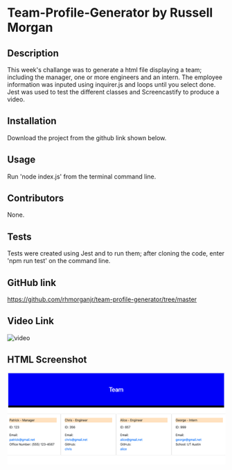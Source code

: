 # Team-Profile-Generator by Russell Morgan

## Description
This week's challange was to generate a html file displaying a team; including the manager, one or more engineers and an intern. The employee information was inputed using inquirer.js and loops until you select done. Jest was used to test the different classes and Screencastify to produce a video.

## Installation
Download the project from the github link shown below.

## Usage
Run 'node index.js' from the terminal command line.

## Contributors
None.

## Tests
Tests were created using Jest and to run them; after cloning the code, enter 'npm run test' on the command line.

## GitHub link
https://github.com/rhmorganjr/team-profile-generator/tree/master


## Video Link
![video](http://youtu.be/1crMHAgZKAU)


## HTML Screenshot
![image](dist/team.png)
